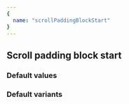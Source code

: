 ```yaml
---
{
  name: "scrollPaddingBlockStart"
}
---
```


## Scroll padding block start

### Default values
<!-- defaults.values.start -->

<!-- defaults.values.end -->


### Default variants
<!-- defaults.variants.start -->

<!-- defaults.variants.end -->
